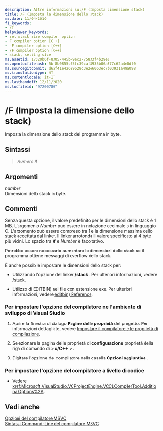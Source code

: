 ```yaml
---
description: Altre informazioni su:/F (Imposta dimensione stack)
title: /F (Imposta la dimensione dello stack)
ms.date: 11/04/2016
f1_keywords:
- /f
helpviewer_keywords:
- set stack size compiler option
- F compiler option [C++]
- -F compiler option [C++]
- /F compiler option [C++]
- stack, setting size
ms.assetid: 17320b6f-8305-445b-9ec2-75833f4b29e0
ms.openlocfilehash: 5bf8b0855c65fc39caf8935b06a877c62a4e0df0
ms.sourcegitcommit: d6af41e42699628c3e2e6063ec7b03931a49a098
ms.translationtype: MT
ms.contentlocale: it-IT
ms.lasthandoff: 12/11/2020
ms.locfileid: "97200780"
---
```

# <a name="f-set-stack-size"></a>/F (Imposta la dimensione dello stack)

Imposta la dimensione dello stack del programma in byte.

## <a name="syntax"></a>Sintassi

>  *Numero* /f

## <a name="arguments"></a>Argomenti

*number*<br/>
Dimensioni dello stack in byte.

## <a name="remarks"></a>Commenti

Senza questa opzione, il valore predefinito per le dimensioni dello stack è 1 MB. L'argomento *Number* può essere in notazione decimale o in linguaggio C. L'argomento può essere compreso tra 1 e la dimensione massima dello stack accettata dal linker. Il linker arrotonda il valore specificato ai 4 byte più vicini. Lo spazio tra **/f** e *Number* è facoltativo.

Potrebbe essere necessario aumentare le dimensioni dello stack se il programma ottiene messaggi di overflow dello stack.

È anche possibile impostare le dimensioni dello stack per:

- Utilizzando l'opzione del linker **/stack** . Per ulteriori informazioni, vedere [/stack](stack.md).

- Utilizzo di EDITBIN) nel file con estensione exe. Per ulteriori informazioni, vedere [editbin) Reference](editbin-reference.md).

### <a name="to-set-this-compiler-option-in-the-visual-studio-development-environment"></a>Per impostare l'opzione del compilatore nell'ambiente di sviluppo di Visual Studio

1. Aprire la finestra di dialogo **Pagine delle proprietà** del progetto. Per informazioni dettagliate, vedere [Impostare il compilatore e le proprietà di compilazione](../working-with-project-properties.md).

1. Selezionare la pagina delle proprietà di **configurazione** proprietà della riga di comando di  >  **c/C++**  >   .

1. Digitare l'opzione del compilatore nella casella **Opzioni aggiuntive** .

### <a name="to-set-this-compiler-option-programmatically"></a>Per impostare l'opzione del compilatore a livello di codice

- Vedere <xref:Microsoft.VisualStudio.VCProjectEngine.VCCLCompilerTool.AdditionalOptions%2A>.

## <a name="see-also"></a>Vedi anche

[Opzioni del compilatore MSVC](compiler-options.md)<br/>
[Sintassi Command-Line del compilatore MSVC](compiler-command-line-syntax.md)
